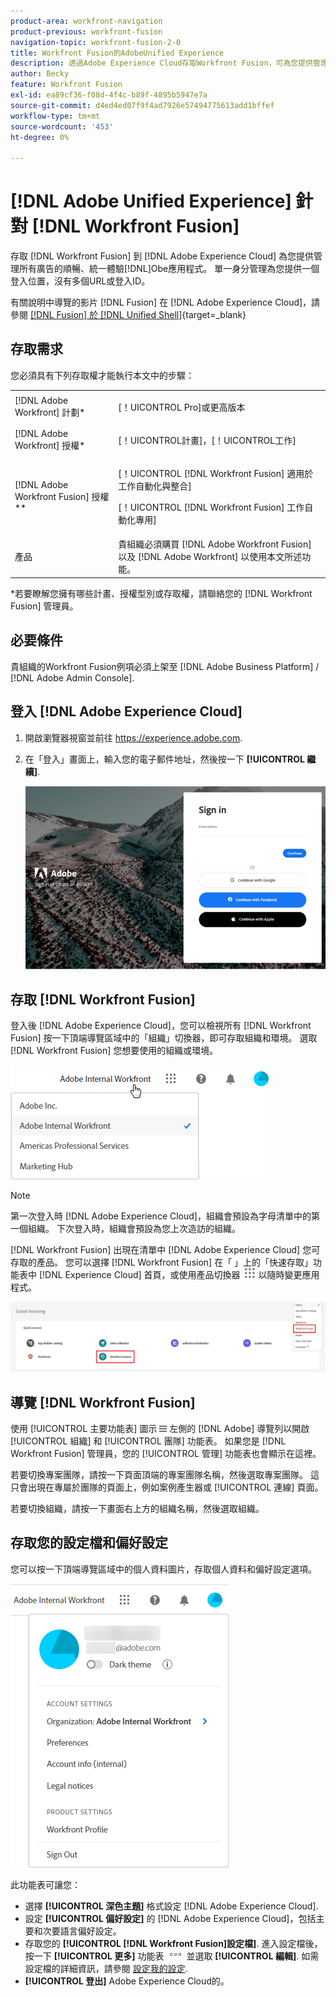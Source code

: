 ```yaml
---
product-area: workfront-navigation
product-previous: workfront-fusion
navigation-topic: workfront-fusion-2-0
title: Workfront Fusion的AdobeUnified Experience
description: 透過Adobe Experience Cloud存取Workfront Fusion，可為您提供管理所有Adobe應用程式的順暢而統一的體驗。
author: Becky
feature: Workfront Fusion
exl-id: ea89cf36-f08d-4f4c-b89f-4895b5947e7a
source-git-commit: d4ed4ed07f9f4ad7926e57494775613add1bffef
workflow-type: tm+mt
source-wordcount: '453'
ht-degree: 0%

---
```


# [!DNL Adobe Unified Experience] 針對 [!DNL Workfront Fusion]

存取 [!DNL Workfront Fusion] 到 [!DNL Adobe Experience Cloud] 為您提供管理所有廣告的順暢、統一體驗[!DNL]Obe應用程式。 單一身分管理為您提供一個登入位置，沒有多個URL或登入ID。

有關說明中導覽的影片 [!DNL Fusion] 在 [!DNL Adobe Experience Cloud]，請參閱 [[!DNL Fusion] 於 [!DNL Unified Shell]](https://video.tv.adobe.com/v/3412392/){target=_blank}

## 存取需求

您必須具有下列存取權才能執行本文中的步驟：

<table style="table-layout:auto"> 
 <col> 
 <col> 
 <tbody> 
  <tr> 
   <td role="rowheader">[!DNL Adobe Workfront] 計劃*</td> 
   <td> <p>[！UICONTROL Pro]或更高版本</p> </td> 
  </tr> 
  <tr data-mc-conditions=""> 
   <td role="rowheader">[!DNL Adobe Workfront] 授權*</td> 
   <td> <p>[！UICONTROL計畫]，[！UICONTROL工作]</p> </td> 
  </tr> 
  <tr> 
   <td role="rowheader">[!DNL Adobe Workfront Fusion] 授權**</td> 
   <td> <p>[！UICONTROL [!DNL Workfront Fusion] 適用於工作自動化與整合] </p> <p>[！UICONTROL [!DNL Workfront Fusion] 工作自動化專用] </p>  </td> 
  </tr> 
  <tr> 
   <td role="rowheader">產品</td> 
   <td>貴組織必須購買 [!DNL Adobe Workfront Fusion] 以及 [!DNL Adobe Workfront] 以使用本文所述功能。</td> 
  </tr> 
 </tbody> 
</table>
*若要瞭解您擁有哪些計畫、授權型別或存取權，請聯絡您的 [!DNL Workfront Fusion] 管理員。

## 必要條件

貴組織的Workfront Fusion例項必須上架至 [!DNL Adobe Business Platform] / [!DNL Adobe Admin Console].

## 登入 [!DNL Adobe Experience Cloud]

1. 開啟瀏覽器視窗並前往 <https://experience.adobe.com>.
1. 在「登入」畫面上，輸入您的電子郵件地址，然後按一下 **[!UICONTROL 繼續]**.

   ![登入 [!DNL Adobe Experience Cloud]](assets/aec-login-page.png)

## 存取 [!DNL Workfront Fusion]

登入後 [!DNL Adobe Experience Cloud]，您可以檢視所有 [!DNL Workfront Fusion] 按一下頂端導覽區域中的「組織」切換器，即可存取組織和環境。 選取 [!DNL Workfront Fusion] 您想要使用的組織或環境。

![檢視 [!DNL Workfront Fusion] 組織和環境](assets/aec-view-all-orgs.png)

>[!NOTE]
>
>第一次登入時 [!DNL Adobe Experience Cloud]，組織會預設為字母清單中的第一個組織。 下次登入時，組織會預設為您上次造訪的組織。

[!DNL Workfront Fusion] 出現在清單中 [!DNL Adobe Experience Cloud] 您可存取的產品。 您可以選擇 [!DNL Workfront Fusion] 在「 」上的「快速存取」功能表中 [!DNL Experience Cloud] 首頁，或使用產品切換器 ![產品切換器](assets/main-menu-icon.png) 以隨時變更應用程式。

![選取 [!DNL Workfront Fusion] 以存取應用程式](assets/aec-product-switcher.png)

## 導覽 [!DNL Workfront Fusion]

使用 [!UICONTROL 主要功能表] 圖示 ![](assets/main-menu-icon-left-nav.png) 左側的 [!DNL Adobe] 導覽列以開啟 [!UICONTROL 組織] 和 [!UICONTROL 團隊] 功能表。 如果您是 [!DNL Workfront Fusion] 管理員，您的 [!UICONTROL 管理] 功能表也會顯示在這裡。

若要切換專案團隊，請按一下頁面頂端的專案團隊名稱，然後選取專案團隊。 這只會出現在專屬於團隊的頁面上，例如案例產生器或 [!UICONTROL 連線] 頁面。

若要切換組織，請按一下畫面右上方的組織名稱，然後選取組織。

## 存取您的設定檔和偏好設定

您可以按一下頂端導覽區域中的個人資料圖片，存取個人資料和偏好設定選項。

![設定檔功能表](assets/aec-profile-picture-menu.png)

此功能表可讓您：

* 選擇 **[!UICONTROL 深色主題]** 格式設定 [!DNL Adobe Experience Cloud].
* 設定 **[!UICONTROL 偏好設定]** 的 [!DNL Adobe Experience Cloud]，包括主要和次要語言偏好設定。
* 存取您的 **[!UICONTROL [!DNL Workfront Fusion]設定檔]**. 進入設定檔後，按一下 **[!UICONTROL 更多]** 功能表 ![](assets/more-icon.png) 並選取 **[!UICONTROL 編輯]**. 如需設定檔的詳細資訊，請參閱 [設定我的設定](/help/quicksilver/workfront-basics/manage-your-account-and-profile/configuring-your-user-profile/configure-my-settings.md).
* **[!UICONTROL 登出]** Adobe Experience Cloud的。


